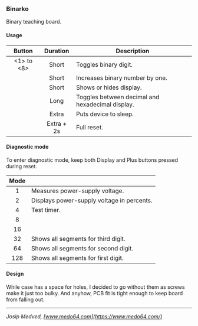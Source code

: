 ### Binarko ###

Binary teaching board.


#### Usage ####

| Button          | Duration   | Description                                      |
|:---------------:|:----------:|--------------------------------------------------|
| <1> to <8>      | Short      | Toggles binary digit.                            |
| <Add>           | Short      | Increases binary number by one.                  |
| <Display>       | Short      | Shows or hides display.                          |
| <Display>       | Long       | Toggles between decimal and hexadecimal display. |
| <Display>       | Extra      | Puts device to sleep.                            |
| <Display>       | Extra + 2s | Full reset.                                      |


#### Diagnostic mode ####

To enter diagnostic mode, keep both Display and Plus buttons pressed during
reset.

| Mode |                                                                       |
|:----:|-----------------------------------------------------------------------|
|    1 | Measures power-supply voltage.                                        |
|    2 | Displays power-supply voltage in percents.                            |
|    4 | Test timer.                                                           |
|    8 |                                                                       |
|   16 |                                                                       |
|   32 | Shows all segments for third digit.                                   |
|   64 | Shows all segments for second digit.                                  |
|  128 | Shows all segments for first digit.                                   |


#### Design ####

While case has a space for holes, I decided to go without them as screws make it
just too bulky. And anyhow, PCB fit is tight enough to keep board from falling
out.


---

*Josip Medved, [www.medo64.com](https://www.medo64.com/)*
